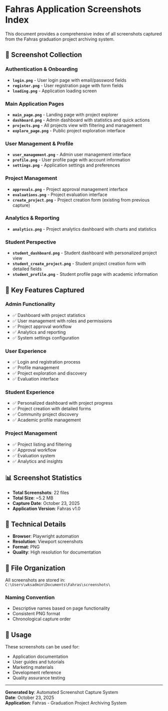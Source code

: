 # Fahras Application Screenshots Index

This document provides a comprehensive index of all screenshots captured from the Fahras graduation project archiving system.

## 📸 Screenshot Collection

### **Authentication & Onboarding**
- **`login.png`** - User login page with email/password fields
- **`register.png`** - User registration page with form fields
- **`loading.png`** - Application loading screen

### **Main Application Pages**
- **`main_page.png`** - Landing page with project explorer
- **`dashboard.png`** - Admin dashboard with statistics and quick actions
- **`projects.png`** - All projects view with filtering and management
- **`explore_page.png`** - Public project exploration interface

### **User Management & Profile**
- **`user_management.png`** - Admin user management interface
- **`profile.png`** - User profile page with account information
- **`settings.png`** - Application settings and preferences

### **Project Management**
- **`approvals.png`** - Project approval management interface
- **`evaluations.png`** - Project evaluation interface
- **`create_project.png`** - Project creation form (existing from previous capture)

### **Analytics & Reporting**
- **`analytics.png`** - Project analytics dashboard with charts and statistics

### **Student Perspective**
- **`student_dashboard.png`** - Student dashboard with personalized project view
- **`student_create_project.png`** - Student project creation form with detailed fields
- **`student_profile.png`** - Student profile page with academic information

## 🎯 **Key Features Captured**

### **Admin Functionality**
- ✅ Dashboard with project statistics
- ✅ User management with roles and permissions
- ✅ Project approval workflow
- ✅ Analytics and reporting
- ✅ System settings configuration

### **User Experience**
- ✅ Login and registration process
- ✅ Profile management
- ✅ Project exploration and discovery
- ✅ Evaluation interface

### **Student Experience**
- ✅ Personalized dashboard with project progress
- ✅ Project creation with detailed forms
- ✅ Community project discovery
- ✅ Academic profile management

### **Project Management**
- ✅ Project listing and filtering
- ✅ Approval workflow
- ✅ Evaluation system
- ✅ Analytics and insights

## 📊 **Screenshot Statistics**

- **Total Screenshots**: 22 files
- **Total Size**: ~5.2 MB
- **Capture Date**: October 23, 2025
- **Application Version**: Fahras v1.0

## 🔧 **Technical Details**

- **Browser**: Playwright automation
- **Resolution**: Viewport screenshots
- **Format**: PNG
- **Quality**: High resolution for documentation

## 📁 **File Organization**

All screenshots are stored in: `C:\Users\wksadmin\Documents\Fahras\screenshots\`

### **Naming Convention**
- Descriptive names based on page functionality
- Consistent PNG format
- Chronological capture order

## 🚀 **Usage**

These screenshots can be used for:
- Application documentation
- User guides and tutorials
- Marketing materials
- Development reference
- Quality assurance testing

---

**Generated by**: Automated Screenshot Capture System  
**Date**: October 23, 2025  
**Application**: Fahras - Graduation Project Archiving System

